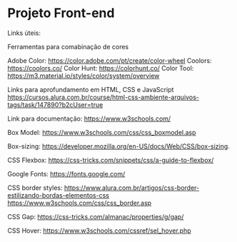 # Projeto Front-end

Links úteis:

Ferramentas para comabinação de cores

Adobe Color: https://color.adobe.com/pt/create/color-wheel
Coolors: https://coolors.co/
Color Hunt: https://colorhunt.co/
Color Tool: https://m3.material.io/styles/color/system/overview

Links para aprofundamento em HTML, CSS e JavaScript
https://cursos.alura.com.br/course/html-css-ambiente-arquivos-tags/task/147890?b2cUser=true

Link para documentação: https://www.w3schools.com/

Box Model: https://www.w3schools.com/css/css_boxmodel.asp

Box-sizing: https://developer.mozilla.org/en-US/docs/Web/CSS/box-sizing.

CSS Flexbox: https://css-tricks.com/snippets/css/a-guide-to-flexbox/

Google Fonts: https://fonts.google.com/

CSS border styles: https://www.alura.com.br/artigos/css-border-estilizando-bordas-elementos-css
https://www.w3schools.com/css/css_border.asp

CSS Gap: https://css-tricks.com/almanac/properties/g/gap/

CSS Hover: https://www.w3schools.com/cssref/sel_hover.php
